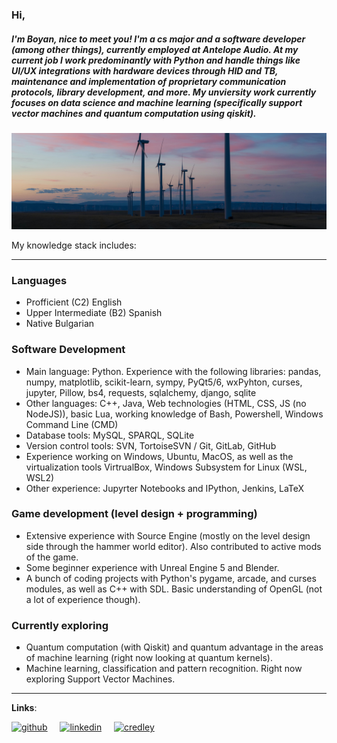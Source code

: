 ### Hi,
##### I'm Boyan, nice to meet you! I'm a cs major and a software developer (among other things), currently employed at Antelope Audio. At my current job I work predominantly with Python and handle things like UI/UX integrations with hardware devices through HID and TB, maintenance and implementation of proprietary communication protocols, library development, and more. My unviersity work currently focuses on data science and machine learning (specifically support vector machines and quantum computation using qiskit).

![banner](https://github.com/boyan13/boyan13/blob/master/image.jpg)

My knowledge stack includes:

---

### Languages
* Profficient (C2) English
* Upper Intermediate (B2) Spanish
* Native Bulgarian 

### Software Development
* Main language: Python. Experience with the following libraries: pandas, numpy, matplotlib, scikit-learn, sympy, PyQt5/6, wxPyhton, curses, jupyter, Pillow, bs4, requests, sqlalchemy, django, sqlite
* Other languages: C++, Java, Web technologies (HTML, CSS, JS (no NodeJS)), basic Lua, working knowledge of Bash, Powershell, Windows Command Line (CMD) 
* Database tools: MySQL, SPARQL, SQLite
* Version control tools: SVN, TortoiseSVN / Git, GitLab, GitHub 
* Experience working on Windows, Ubuntu, MacOS, as well as the virtualization tools VirtrualBox, Windows Subsystem for Linux (WSL, WSL2)
* Other experience: Jupyrter Notebooks and IPython, Jenkins, LaTeX

### Game development (level design + programming)
* Extensive experience with Source Engine (mostly on the level design side through the hammer world editor). Also contributed to active mods of the game.
* Some beginner experience with Unreal Engine 5 and Blender.
* A bunch of coding projects with Python's pygame, arcade, and curses modules, as well as C++ with SDL. Basic understanding of OpenGL (not a lot of experience though).

### Currently exploring
* Quantum computation (with Qiskit) and quantum advantage in the areas of machine learning (right now looking at quantum kernels).
* Machine learning, classification and pattern recognition. Right now exploring Support Vector Machines.

---

**Links**: <br>

[<img src='https://cdn.jsdelivr.net/npm/simple-icons@3.0.1/icons/github.svg' alt='github' height='40'>](https://github.com/boyan13) &nbsp; &nbsp;
[<img src='https://cdn.jsdelivr.net/npm/simple-icons@3.0.1/icons/linkedin.svg' alt='linkedin' height='40'>](https://www.linkedin.com/in/boyan-bonev-788756209/) &nbsp; &nbsp; 
[<img src='https://cdn.jsdelivr.net/npm/simple-icons@3.0.1/icons/ibm.svg' alt='credley' height='40'>](https://www.credly.com/users/boyan-bonev.e7bca9f3/badges)
